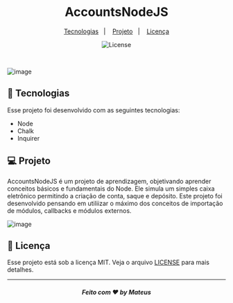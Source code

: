 <h1 align="center">
 AccountsNodeJS
</h1>

<p align="center">
  <a href="#-tecnologias">Tecnologias</a>&nbsp;&nbsp;&nbsp;|&nbsp;&nbsp;&nbsp;
  <a href="#-projeto">Projeto</a>&nbsp;&nbsp;&nbsp;|&nbsp;&nbsp;&nbsp;
  <a href="#memo-licença">Licença</a>
</p>

<p align="center">
  <img alt="License" src="https://img.shields.io/static/v1?label=license&message=MIT&color=49AA26&labelColor=000000">
</p>
<br>

![image](https://github.com/MateusSantosF/AccountsNodeJS/assets/62969620/80dab1e7-6178-4609-a051-d8f58c2f0ce4)


## 🚀 Tecnologias

Esse projeto foi desenvolvido com as seguintes tecnologias:

- Node
- Chalk
- Inquirer

## 💻 Projeto
  
  AccountsNodeJS é um projeto de aprendizagem, objetivando aprender conceitos básicos e fundamentais do Node. Ele simula um simples caixa eletrônico permitindo a criação de conta, saque e depósito.
  Este projeto foi desenvolvido pensando em utiliizar o máximo dos conceitos de importação de módulos, callbacks e módulos externos. 

![image](https://github.com/MateusSantosF/AccountsNodeJS/assets/62969620/2c470a9f-9b24-4c88-aeea-eb01422bcd97)




## :memo: Licença

Esse projeto está sob a licença MIT. Veja o arquivo [LICENSE](/LICENSE) para mais detalhes.

---

<h5 align="center">
 Feito com ♥ by Mateus
</h5>
